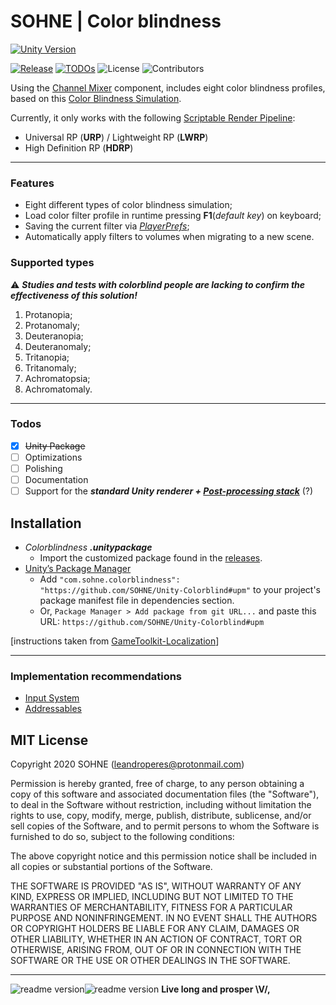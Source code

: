 

# SOHNE | Color blindness
[![Unity Version](https://img.shields.io/badge/Unity-2018.4%20LTS+-green.svg?logo=unity&style=for-the-badge&colorA=000000)](https://store.unity.com/download?ref=personal)

[![Release](https://badgen.net/github/release/SOHNE/Colorblindness)][releases]  [![TODOs](https://badgen.net/https/api.tickgit.com/badgen/github.com/SOHNE/Colorblindness)](https://www.tickgit.com/browse?repo=github.com/SOHNE/Colorblindness) ![License](https://badgen.net/github/license/SOHNE/Colorblindness) ![Contributors](https://badgen.net/github/contributors/SOHNE/Colorblindness)

Using the [Channel Mixer][channel-mixer] component, includes eight color blindness profiles, based on this [Color Blindness Simulation][color-matrix].

Currently, it only works with the following [Scriptable Render Pipeline][render-pipeline]:
  - Universal RP (**URP**) / Lightweight RP (**LWRP**)
  - High Definition RP (**HDRP**)

---

### Features

  - Eight different types of color blindness simulation;
  - Load color filter profile in runtime pressing **F1**(*default key*) on keyboard;
  - Saving the current filter via [_PlayerPrefs_][playerprefs];
  - Automatically apply filters to volumes when migrating to a new scene.

### Supported types
:warning: ***Studies and tests with colorblind people are lacking to confirm the effectiveness of this solution!***

 1. Protanopia;
 2. Protanomaly;
 3. Deuteranopia;
 4. Deuteranomaly;
 5. Tritanopia;
 6. Tritanomaly;
 7. Achromatopsia;
 8. Achromatomaly.

---

### Todos

- [x] ~~Unity Package~~
- [ ] Optimizations
- [ ] Polishing
- [ ] Documentation
- [ ] Support for the ***standard Unity renderer + [Post-processing stack][post-processing]*** (?)

## Installation

 - *Colorblindness **.unitypackage***
	 - Import the customized package found in the [releases][releases].
- [Unity’s Package Manager][upm]
	-   Add `"com.sohne.colorblindness": "https://github.com/SOHNE/Unity-Colorblind#upm"` to your project's package manifest file in dependencies section.
	-   Or, `Package Manager > Add package from git URL...` and paste this URL: `https://github.com/SOHNE/Unity-Colorblind#upm`

[instructions taken from [GameToolkit-Localization](https://github.com/ibrahimpenekli/GameToolkit-Localization)]

---

### Implementation recommendations

- [Input System][inputsystem]
- [Addressables][addressables]

MIT License
----

Copyright 2020 SOHNE (leandroperes@protonmail.com)

Permission is hereby granted, free of charge, to any person obtaining a copy of this software and associated documentation files (the "Software"), to deal in the Software without restriction, including without limitation the rights to use, copy, modify, merge, publish, distribute, sublicense, and/or sell copies of the Software, and to permit persons to whom the Software is furnished to do so, subject to the following conditions:

The above copyright notice and this permission notice shall be included in all copies or substantial portions of the Software.

THE SOFTWARE IS PROVIDED "AS IS", WITHOUT WARRANTY OF ANY KIND, EXPRESS OR IMPLIED, INCLUDING BUT NOT LIMITED TO THE WARRANTIES OF MERCHANTABILITY, FITNESS FOR A PARTICULAR PURPOSE AND NONINFRINGEMENT. IN NO EVENT SHALL THE AUTHORS OR COPYRIGHT HOLDERS BE LIABLE FOR ANY CLAIM, DAMAGES OR OTHER LIABILITY, WHETHER IN AN ACTION OF CONTRACT, TORT OR OTHERWISE, ARISING FROM, OUT OF OR IN CONNECTION WITH THE SOFTWARE OR THE USE OR OTHER DEALINGS IN THE SOFTWARE.

-----
![readme version](https://img.shields.io/badge/%2F~.-lightgrey.svg?style=flat-square&colorA=808080&colorB=808080)![readme version](https://img.shields.io/badge/09%2F12%2F18--lightgrey.svg?style=flat-square&colorA=000000&colorB=808080)
**Live long and prosper \V/,**

[//]: # (External links)

[channel-mixer]: <https://docs.unity3d.com/Packages/com.unity.render-pipelines.universal@7.2/manual/Post-Processing-Channel-Mixer.html>
[color-matrix]: <https://web.archive.org/web/20081014161121/http:/www.colorjack.com/labs/colormatrix/>
[render-pipeline]: <https://docs.unity3d.com/Manual/ScriptableRenderPipeline.html>
[playerprefs]: <https://docs.unity3d.com/ScriptReference/PlayerPrefs.html>
[post-processing]: <https://docs.unity3d.com/2018.3/Documentation/Manual/PostProcessing-Stack.html>
[releases]: <https://github.com/SOHNE/Colorblindness/releases>
[upm]: <https://docs.unity3d.com/Manual/Packages.html>
[inputsystem]: <https://docs.unity3d.com/Manual/com.unity.inputsystem.html>
[addressables]: <https://docs.unity3d.com/Manual/com.unity.addressables.html>
